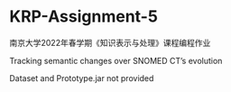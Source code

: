 # KRP-Assignment-5
南京大学2022年春学期《知识表示与处理》课程编程作业 

Tracking semantic changes over SNOMED CT’s evolution

Dataset and Prototype.jar not provided

